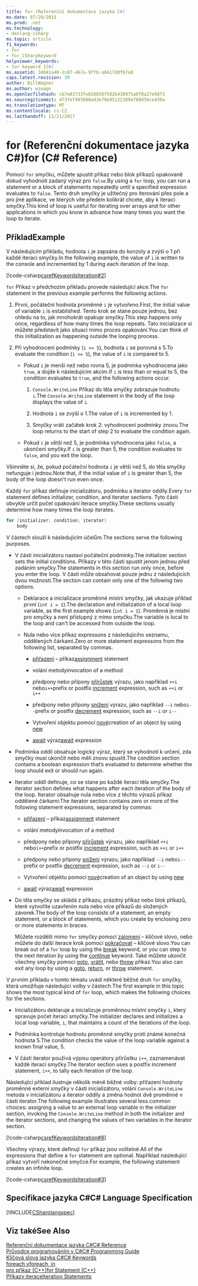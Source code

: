 ```yaml
---
title: for (Referenční dokumentace jazyka C#)
ms.date: 07/20/2015
ms.prod: .net
ms.technology:
- devlang-csharp
ms.topic: article
f1_keywords:
- for
- for_CSharpKeyword
helpviewer_keywords:
- for keyword [C#]
ms.assetid: 34041a40-2c87-467a-9ffb-a0417d8f67a8
caps.latest.revision: 39
author: BillWagner
ms.author: wiwagn
ms.openlocfilehash: cb7e83733fe026658f502b430975a0f8a27e9df3
ms.sourcegitcommit: 4f3fef493080a43e70e951223894768d36ce430a
ms.translationtype: MT
ms.contentlocale: cs-CZ
ms.lasthandoff: 11/21/2017
---
```

# <a name="for-c-reference"></a><span data-ttu-id="7eb62-102">for (Referenční dokumentace jazyka C#)</span><span class="sxs-lookup"><span data-stu-id="7eb62-102">for (C# Reference)</span></span>
<span data-ttu-id="7eb62-103">Pomocí `for` smyčku, můžete spustit příkaz nebo blok příkazů opakovaně dokud vyhodnotí zadaný výraz pro `false`.</span><span class="sxs-lookup"><span data-stu-id="7eb62-103">By using a `for` loop, you can run a statement or a block of statements repeatedly until a specified expression evaluates to `false`.</span></span> <span data-ttu-id="7eb62-104">Tento druh smyčky je užitečný pro iterování přes pole a pro jiné aplikace, ve kterých víte předem kolikrát chcete, aby k iteraci smyčky.</span><span class="sxs-lookup"><span data-stu-id="7eb62-104">This kind of loop is useful for iterating over arrays and for other applications in which you know in advance how many times you want the loop to iterate.</span></span>  
  
## <a name="example"></a><span data-ttu-id="7eb62-105">Příklad</span><span class="sxs-lookup"><span data-stu-id="7eb62-105">Example</span></span>  
 <span data-ttu-id="7eb62-106">V následujícím příkladu, hodnota `i` je zapsána do konzoly a zvýší o 1 při každé iteraci smyčky.</span><span class="sxs-lookup"><span data-stu-id="7eb62-106">In the following example, the value of `i` is written to the console and incremented by 1 during each iteration of the loop.</span></span>  
  
 [!code-csharp[csrefKeywordsIteration#2](../../../csharp/language-reference/keywords/codesnippet/CSharp/for_1.cs)]  
  
 <span data-ttu-id="7eb62-107">`for` Příkaz v předchozím příkladu provede následující akce.</span><span class="sxs-lookup"><span data-stu-id="7eb62-107">The `for` statement in the previous example performs the following actions.</span></span>  
  
1.  <span data-ttu-id="7eb62-108">První, počáteční hodnota proměnné `i` je vytvořeno.</span><span class="sxs-lookup"><span data-stu-id="7eb62-108">First, the initial value of variable `i` is established.</span></span> <span data-ttu-id="7eb62-109">Tento krok se stane pouze jednou, bez ohledu na to, jak mnohokrát opakuje smyčky.</span><span class="sxs-lookup"><span data-stu-id="7eb62-109">This step happens only once, regardless of how many times the loop repeats.</span></span> <span data-ttu-id="7eb62-110">Tato inicializace si můžete představit jako situaci mimo proces opakování.</span><span class="sxs-lookup"><span data-stu-id="7eb62-110">You can think of this initialization as happening outside the looping process.</span></span>  
  
2.  <span data-ttu-id="7eb62-111">Při vyhodnocení podmínky (`i <= 5`), hodnota `i` se porovná s 5.</span><span class="sxs-lookup"><span data-stu-id="7eb62-111">To evaluate the condition (`i <= 5`), the value of `i` is compared to 5.</span></span>  
  
    -   <span data-ttu-id="7eb62-112">Pokud `i` je menší než nebo rovna 5, je podmínka vyhodnocena jako `true`, a dojde k následujícím akcím.</span><span class="sxs-lookup"><span data-stu-id="7eb62-112">If `i` is less than or equal to 5, the condition evaluates to `true`, and the following actions occur.</span></span>  
  
        1.  <span data-ttu-id="7eb62-113">`Console.WriteLine` Příkaz do těla smyčky zobrazuje hodnotu `i`.</span><span class="sxs-lookup"><span data-stu-id="7eb62-113">The `Console.WriteLine` statement in the body of the loop displays the value of `i`.</span></span>  
  
        2.  <span data-ttu-id="7eb62-114">Hodnota `i` se zvýší o 1.</span><span class="sxs-lookup"><span data-stu-id="7eb62-114">The value of `i` is incremented by 1.</span></span>  
  
        3.  <span data-ttu-id="7eb62-115">Smyčky vrátí začátek krok 2: vyhodnocení podmínky znovu.</span><span class="sxs-lookup"><span data-stu-id="7eb62-115">The loop returns to the start of step 2 to evaluate the condition again.</span></span>  
  
    -   <span data-ttu-id="7eb62-116">Pokud `i` je větší než 5, je podmínka vyhodnocena jako `false`, a ukončení smyčky.</span><span class="sxs-lookup"><span data-stu-id="7eb62-116">If `i` is greater than 5, the condition evaluates to `false`, and you exit the loop.</span></span>  
  
 <span data-ttu-id="7eb62-117">Všimněte si, že, pokud počáteční hodnota `i` je větší než 5, do těla smyčky nefunguje i jednou.</span><span class="sxs-lookup"><span data-stu-id="7eb62-117">Note that, if the initial value of `i` is greater than 5, the body of the loop doesn't run even once.</span></span>  
  
 <span data-ttu-id="7eb62-118">Každý `for` příkaz definuje inicializátoru, podmínku a iterator oddíly.</span><span class="sxs-lookup"><span data-stu-id="7eb62-118">Every `for` statement defines initializer, condition, and iterator sections.</span></span> <span data-ttu-id="7eb62-119">Tyto části obvykle určit počet opakování iterace smyčky.</span><span class="sxs-lookup"><span data-stu-id="7eb62-119">These sections usually determine how many times the loop iterates.</span></span>  
  
```csharp  
for (initializer; condition; iterator)  
    body  
```  
  
 <span data-ttu-id="7eb62-120">V částech slouží k následujícím účelům.</span><span class="sxs-lookup"><span data-stu-id="7eb62-120">The sections serve the following purposes.</span></span>  
  
-   <span data-ttu-id="7eb62-121">V části inicializátoru nastaví počáteční podmínky.</span><span class="sxs-lookup"><span data-stu-id="7eb62-121">The initializer section sets the initial conditions.</span></span> <span data-ttu-id="7eb62-122">Příkazy v této části spustit jenom jednou před zadáním smyčky.</span><span class="sxs-lookup"><span data-stu-id="7eb62-122">The statements in this section run only once, before you enter the loop.</span></span> <span data-ttu-id="7eb62-123">V části může obsahovat pouze jednu z následujících dvou možností.</span><span class="sxs-lookup"><span data-stu-id="7eb62-123">The section can contain only one of the following two options.</span></span>  
  
    -   <span data-ttu-id="7eb62-124">Deklarace a inicializace proměnné místní smyčky, jak ukazuje příklad první (`int i = 1`).</span><span class="sxs-lookup"><span data-stu-id="7eb62-124">The declaration and initialization of a local loop variable, as the first example shows (`int i = 1`).</span></span> <span data-ttu-id="7eb62-125">Proměnná je místní pro smyčky a není přístupný z mimo smyčku.</span><span class="sxs-lookup"><span data-stu-id="7eb62-125">The variable is local to the loop and can't be accessed from outside the loop.</span></span>  
  
    -   <span data-ttu-id="7eb62-126">Nula nebo více příkaz expressons z následujícího seznamu, oddělených čárkami.</span><span class="sxs-lookup"><span data-stu-id="7eb62-126">Zero or more statement expressons from the following list, separated by commas.</span></span>  
  
        -   <span data-ttu-id="7eb62-127">[přiřazení](../../../csharp/language-reference/operators/assignment-operator.md) – příkaz</span><span class="sxs-lookup"><span data-stu-id="7eb62-127">[assignment](../../../csharp/language-reference/operators/assignment-operator.md) statement</span></span>  
  
        -   <span data-ttu-id="7eb62-128">volání metody</span><span class="sxs-lookup"><span data-stu-id="7eb62-128">invocation of a method</span></span>  
  
        -   <span data-ttu-id="7eb62-129">předpony nebo přípony [přírůstek](../../../csharp/language-reference/operators/increment-operator.md) výrazu, jako například `++i` nebo`i++`</span><span class="sxs-lookup"><span data-stu-id="7eb62-129">prefix or postfix [increment](../../../csharp/language-reference/operators/increment-operator.md) expression, such as `++i` or `i++`</span></span>  
  
        -   <span data-ttu-id="7eb62-130">předpony nebo přípony [snížení](../../../csharp/language-reference/operators/decrement-operator.md) výrazu, jako například `--i` nebo`i--`</span><span class="sxs-lookup"><span data-stu-id="7eb62-130">prefix or postfix [decrement](../../../csharp/language-reference/operators/decrement-operator.md) expression, such as `--i` or `i--`</span></span>  
  
        -   <span data-ttu-id="7eb62-131">Vytvoření objektu pomocí [nové](../../../csharp/language-reference/keywords/new-operator.md)</span><span class="sxs-lookup"><span data-stu-id="7eb62-131">creation of an object by using [new](../../../csharp/language-reference/keywords/new-operator.md)</span></span>  
  
        -   <span data-ttu-id="7eb62-132">[await](../../../csharp/language-reference/keywords/await.md) výraz</span><span class="sxs-lookup"><span data-stu-id="7eb62-132">[await](../../../csharp/language-reference/keywords/await.md) expression</span></span>  
  
-   <span data-ttu-id="7eb62-133">Podmínka oddíl obsahuje logický výraz, který se vyhodnotí k určení, zda smyčky musí ukončit nebo měli znovu spustit.</span><span class="sxs-lookup"><span data-stu-id="7eb62-133">The condition section contains a boolean expression that’s evaluated to determine whether the loop should exit or should run again.</span></span>  
  
-   <span data-ttu-id="7eb62-134">Iterator oddíl definuje, co se stane po každé iteraci těla smyčky.</span><span class="sxs-lookup"><span data-stu-id="7eb62-134">The iterator section defines what happens after each iteration of the body of the loop.</span></span> <span data-ttu-id="7eb62-135">Iterator obsahuje nula nebo více z těchto výrazů příkaz oddělené čárkami:</span><span class="sxs-lookup"><span data-stu-id="7eb62-135">The iterator section contains zero or more of the following statement expressions, separated by commas:</span></span>  
  
    -   <span data-ttu-id="7eb62-136">[přiřazení](../../../csharp/language-reference/operators/assignment-operator.md) – příkaz</span><span class="sxs-lookup"><span data-stu-id="7eb62-136">[assignment](../../../csharp/language-reference/operators/assignment-operator.md) statement</span></span>  
  
    -   <span data-ttu-id="7eb62-137">volání metody</span><span class="sxs-lookup"><span data-stu-id="7eb62-137">invocation of a method</span></span>  
  
    -   <span data-ttu-id="7eb62-138">předpony nebo přípony [přírůstek](../../../csharp/language-reference/operators/increment-operator.md) výrazu, jako například `++i` nebo`i++`</span><span class="sxs-lookup"><span data-stu-id="7eb62-138">prefix or postfix [increment](../../../csharp/language-reference/operators/increment-operator.md) expression, such as `++i` or `i++`</span></span>  
  
    -   <span data-ttu-id="7eb62-139">předpony nebo přípony [snížení](../../../csharp/language-reference/operators/decrement-operator.md) výrazu, jako například `--i` nebo`i--`</span><span class="sxs-lookup"><span data-stu-id="7eb62-139">prefix or postfix [decrement](../../../csharp/language-reference/operators/decrement-operator.md) expression, such as `--i` or `i--`</span></span>  
  
    -   <span data-ttu-id="7eb62-140">Vytvoření objektu pomocí [nové](../../../csharp/language-reference/keywords/new-operator.md)</span><span class="sxs-lookup"><span data-stu-id="7eb62-140">creation of an object by using [new](../../../csharp/language-reference/keywords/new-operator.md)</span></span>  
  
    -   <span data-ttu-id="7eb62-141">[await](../../../csharp/language-reference/keywords/await.md) výraz</span><span class="sxs-lookup"><span data-stu-id="7eb62-141">[await](../../../csharp/language-reference/keywords/await.md) expression</span></span>  
  
-   <span data-ttu-id="7eb62-142">Do těla smyčky se skládá z příkazu, prázdný příkaz nebo blok příkazů, které vytvoříte uzavřením nula nebo více příkazů do složených závorek.</span><span class="sxs-lookup"><span data-stu-id="7eb62-142">The body of the loop consists of a statement, an empty statement, or a block of statements, which you create by enclosing zero or more statements in braces.</span></span>  
  
     <span data-ttu-id="7eb62-143">Můžete rozdělit mimo `for` smyčky pomocí [zalomení](../../../csharp/language-reference/keywords/break.md) – klíčové slovo, nebo můžete do další iterace krok pomocí [pokračovat](../../../csharp/language-reference/keywords/continue.md) – klíčové slovo.</span><span class="sxs-lookup"><span data-stu-id="7eb62-143">You can break out of a `for` loop by using the [break](../../../csharp/language-reference/keywords/break.md) keyword, or you can step to the next iteration by using the [continue](../../../csharp/language-reference/keywords/continue.md) keyword.</span></span> <span data-ttu-id="7eb62-144">Také můžete ukončit všechny smyčky pomocí [goto](../../../csharp/language-reference/keywords/goto.md), [vrátit](../../../csharp/language-reference/keywords/return.md), nebo [throw](../../../csharp/language-reference/keywords/throw.md) příkaz.</span><span class="sxs-lookup"><span data-stu-id="7eb62-144">You also can exit any loop by using a [goto](../../../csharp/language-reference/keywords/goto.md), [return](../../../csharp/language-reference/keywords/return.md), or [throw](../../../csharp/language-reference/keywords/throw.md) statement.</span></span>  
  
 <span data-ttu-id="7eb62-145">V prvním příkladu v tomto tématu uvádí některé běžné druh `for` smyčky, která umožňuje následující volby v částech.</span><span class="sxs-lookup"><span data-stu-id="7eb62-145">The first example in this topic shows the most typical kind of `for` loop, which makes the following choices for the sections.</span></span>  
  
-   <span data-ttu-id="7eb62-146">Inicializátoru deklaruje a inicializuje proměnnou místní smyčky `i`, který spravuje počet iterací smyčky.</span><span class="sxs-lookup"><span data-stu-id="7eb62-146">The initializer declares and initializes a local loop variable, `i`, that maintains a count of the iterations of the loop.</span></span>  
  
-   <span data-ttu-id="7eb62-147">Podmínka kontroluje hodnotu proměnné smyčky proti známé konečná hodnota 5.</span><span class="sxs-lookup"><span data-stu-id="7eb62-147">The condition checks the value of the loop variable against a known final value, 5.</span></span>  
  
-   <span data-ttu-id="7eb62-148">V části iterator používá výpisu operátory přírůstku `i++`, zaznamenávat každé iteraci smyčky.</span><span class="sxs-lookup"><span data-stu-id="7eb62-148">The iterator section uses a postfix increment statement, `i++`, to tally each iteration of the loop.</span></span>  
  
 <span data-ttu-id="7eb62-149">Následující příklad ilustruje několik méně běžné volby: přiřazení hodnoty proměnné externí smyčky v části inicializátoru, volání `Console.WriteLine` metoda v inicializátoru a iterator oddíly a změna hodnot dvě proměnné v části iterator.</span><span class="sxs-lookup"><span data-stu-id="7eb62-149">The following example illustrates several less common choices: assigning a value to an external loop variable in the initializer section,  invoking the `Console.WriteLine` method in both the initializer and the iterator sections, and changing the values of two variables in the iterator section.</span></span>  
  
 [!code-csharp[csrefKeywordsIteration#8](../../../csharp/language-reference/keywords/codesnippet/CSharp/for_2.cs)]  
  
 <span data-ttu-id="7eb62-150">Všechny výrazy, které definují `for` příkaz jsou volitelné.</span><span class="sxs-lookup"><span data-stu-id="7eb62-150">All of the expressions that define a `for` statement are optional.</span></span> <span data-ttu-id="7eb62-151">Například následující příkaz vytvoří nekonečné smyčce.</span><span class="sxs-lookup"><span data-stu-id="7eb62-151">For example, the following statement creates an infinite loop.</span></span>  
  
 [!code-csharp[csrefKeywordsIteration#3](../../../csharp/language-reference/keywords/codesnippet/CSharp/for_3.cs)]  
  
## <a name="c-language-specification"></a><span data-ttu-id="7eb62-152">Specifikace jazyka C#</span><span class="sxs-lookup"><span data-stu-id="7eb62-152">C# Language Specification</span></span>  
 [!INCLUDE[CSharplangspec](~/includes/csharplangspec-md.md)]  
  
## <a name="see-also"></a><span data-ttu-id="7eb62-153">Viz také</span><span class="sxs-lookup"><span data-stu-id="7eb62-153">See Also</span></span>  
 [<span data-ttu-id="7eb62-154">Referenční dokumentace jazyka C#</span><span class="sxs-lookup"><span data-stu-id="7eb62-154">C# Reference</span></span>](../../../csharp/language-reference/index.md)  
 [<span data-ttu-id="7eb62-155">Průvodce programováním v C#</span><span class="sxs-lookup"><span data-stu-id="7eb62-155">C# Programming Guide</span></span>](../../../csharp/programming-guide/index.md)  
 [<span data-ttu-id="7eb62-156">Klíčová slova jazyka C#</span><span class="sxs-lookup"><span data-stu-id="7eb62-156">C# Keywords</span></span>](../../../csharp/language-reference/keywords/index.md)  
 [<span data-ttu-id="7eb62-157">foreach v</span><span class="sxs-lookup"><span data-stu-id="7eb62-157">foreach, in</span></span>](../../../csharp/language-reference/keywords/foreach-in.md)  
 [<span data-ttu-id="7eb62-158">pro příkaz (C++)</span><span class="sxs-lookup"><span data-stu-id="7eb62-158">for Statement (C++)</span></span>](/cpp/cpp/for-statement-cpp)  
 [<span data-ttu-id="7eb62-159">Příkazy iterace</span><span class="sxs-lookup"><span data-stu-id="7eb62-159">Iteration Statements</span></span>](../../../csharp/language-reference/keywords/iteration-statements.md)
